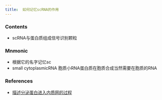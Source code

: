 ```yaml
---
title:  如何记忆scRNA的作用
--- 
```


### Contents
- scRNA与蛋白质组成信号识别颗粒

### Mnmonic
- 根据它的名字记忆sc
- small cytoplasmicRNA 胞质小RNA蛋白质在胞质合成当然需要在胞质的RNA

### References
- [描述分泌蛋白进入内质网的过程](/描述分泌蛋白进入内质网的过程)
